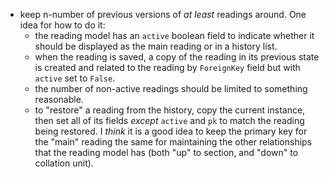 - keep n-number of previous versions of *at least* readings around. One idea for how to do it:
    - the reading model has an `active` boolean field to indicate whether it should be displayed as the main reading or in a history list.
    - when the reading is saved, a copy of the reading in its previous state is created and related to the reading by `ForeignKey` field but with `active` set to `False`.
    - the number of non-active readings should be limited to something reasonable.
    - to "restore" a reading from the history, copy the current instance, then set all of its fields *except* `active` and `pk` to match the reading being restored. I *think* it is a good idea to keep the primary key for the "main" reading the same for maintaining the other relationships that the reading model has (both "up" to section, and "down" to collation unit).
